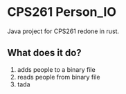 # CPS261 Person_IO

Java project for CPS261 redone in rust.



## What does it do?

1. adds people to a binary file
2. reads people from binary file
3. tada

